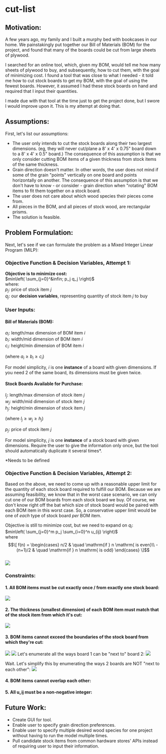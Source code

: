 # cut-list
## Motivation:
A few years ago, my family and I built a murphy bed with bookcases in our home. We painstakingly put together our Bill of Materials (BOM) for the project, and found that many of the boards could be cut from large sheets of plywood. 

I searched for an online tool, which, given my BOM, would tell me how many sheets of plywood to buy, and subsequently, how to cut them, with the goal of minimizing cost. I found a tool that was close to what I needed - it told me how to cut stock boards to get my BOM, with the goal of using the fewest boards. However, it assumed I had these stock boards on hand and required that I input their quantities.

I made due with that tool at the time just to get the project done, but I swore I would improve upon it. This is my attempt at doing that.

## Assumptions:
First, let's list our assumptions:
* The user only intends to cut the stock boards along their two largest dimensions. (eg, they will never cut/plane a 8' x 4' x 0.75" board down to a 8' x 4' x 0.5" board.) The consequence of this assumption is that we only consider cutting BOM items of a given thickness from stock items of the same thickness.
* Grain direction doesn't matter. In other words, the user does not mind if some of the grain "points" vertically on one board and points horizontally on another. The consequence of this assumption is that we don't have to know - or consider - grain direction when "rotating" BOM items to fit them together on a stock board.
* The user does not care about which wood species their pieces come from.
* All pieces in the BOM, and all pieces of stock wood, are rectangular prisms.
* The solution is feasible.

## Problem Formulation:
Next, let's see if we can formulate the problem as a Mixed Integer Linear Program (MILP):

### Objective Function & Decision Variables, Attempt 1:
**Objective is to minimize cost:**\
$min\left( \sum_{j=0}^&infin; p_j q_j \right)$  
where:  
$p_j:$ price of stock item $j$    
$q_j:$ our **decision variables**, representing quantity of stock item $j$ to buy    

### User Inputs:
#### Bill of Materials (BOM):
$a_i:$ length/max dimension of BOM item $i$  
$b_i:$ width/mid dimension of BOM item $i$  
$c_i:$ height/min dimension of BOM item $i$  

(where $a_i \geq b_i \geq c_i$)  

For model simplicity, $i$ is one **instance** of a board with given dimensions. If you need 2 of the same board, its dimensions must be given twice.

#### Stock Boards Available for Purchase:
$l_j:$ length/max dimension of stock item $j$  
$w_j:$ width/mid dimension of stock item $j$  
$h_j:$ height/min dimension of stock item $j$  

(where $l_j \geq w_j \geq h_j$)  

$p_j:$ price of stock item $j$  

For model simplicity, $j$ is one **instance** of a stock board with given dimensions. Require the user to give the information only once, but the tool should automatically duplicate it several times*.

*Needs to be defined

### Objective Function & Decision Variables, Attempt 2:
Based on the above, we need to come up with a reasonable upper limit for the quantity of each stock board required to fulfill our BOM. Because we are assuming feasibility, we know that in the worst case scenario, we can only cut one of our BOM boards from each stock board we buy. Of course, we don't know right off the bat which size of stock board would be paired with each BOM item in this worst case. So, a conservative upper limit would be one of *each* type of stock board *per* BOM item.

Objective is still to minimize cost, but we need to expand on $q_i$:  
$min\left( \sum_{j=0}^m p_j \sum_{i=0}^n u_{ij} \right)$  
where  
$$\[ f(n) =
  \begin{cases}
    n/2       & \quad \mathrm{if } n \mathrm{ is even}\\
    -(n+1)/2  & \quad \mathrm{if } n \mathrm{ is odd}
  \end{cases}
\]$$  
![](./images/objective2.png)

### Constraints:
#### 1. All BOM items must be cut exactly once / from exactly one stock board:
![](./images/constr1.png)

#### 2. The thickness (smallest dimension) of each BOM item must match that of the stock item from which it's cut: 
![](./images/constr2.png)

#### 3. BOM items cannot exceed the boundaries of the stock board from which they're cut:
![](./images/constr3a.png)
![](./images/constr3b.png)
Let's enumerate all the ways board 1 can be "next to" board 2:
![](./images/constr3c.png)

Wait. Let's simplify this by enumerating the ways 2 boards are NOT "next to each other":
![](./images/constr3d.png)

#### 4. BOM items cannot overlap each other:

#### 5. All u_ij must be a non-negative integer:



## Future Work:
* Create GUI for tool.
* Enable user to specify grain direction preferences.
* Enable user to specify multiple desired wood species for one project without having to run the model multiple times.
* Pull candidate stock items from common hardware stores' APIs instead of requiring user to input their information.